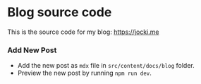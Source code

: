 # Blog source code

This is the source code for my blog: https://jocki.me

### Add New Post

* Add the new post as `mdx` file in `src/content/docs/blog` folder.
* Preview the new post by running `npm run dev`.
